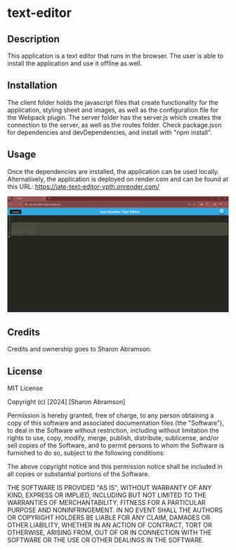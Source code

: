 # text-editor

## Description

This application is a text editor that runs in the browser. The user is able to install the application and use it offline as well.

## Installation

The client folder holds the javascript files that create functionality for the application, styling sheet and images, as well as the configuration file for the Webpack plugin. 
The server folder has the server.js which creates the connection to the server, as well as the routes folder. 
Check package.json for dependencies and devDependencies, and install with "npm install". 

## Usage

Once the dependencies are installed, the application can be used locally. Alternatively, the application is deployed on render.com and can be found at this URL: https://jate-text-editor-vpth.onrender.com/

![Alt text](./assets/text-editor%20screenshot.png)

## Credits

Credits and ownership goes to Sharon Abramson. 

## License

MIT License

Copyright (c) [2024] [Sharon Abramson]

Permission is hereby granted, free of charge, to any person obtaining a copy
of this software and associated documentation files (the "Software"), to deal
in the Software without restriction, including without limitation the rights
to use, copy, modify, merge, publish, distribute, sublicense, and/or sell
copies of the Software, and to permit persons to whom the Software is
furnished to do so, subject to the following conditions:

The above copyright notice and this permission notice shall be included in all
copies or substantial portions of the Software.

THE SOFTWARE IS PROVIDED "AS IS", WITHOUT WARRANTY OF ANY KIND, EXPRESS OR
IMPLIED, INCLUDING BUT NOT LIMITED TO THE WARRANTIES OF MERCHANTABILITY,
FITNESS FOR A PARTICULAR PURPOSE AND NONINFRINGEMENT. IN NO EVENT SHALL THE
AUTHORS OR COPYRIGHT HOLDERS BE LIABLE FOR ANY CLAIM, DAMAGES OR OTHER
LIABILITY, WHETHER IN AN ACTION OF CONTRACT, TORT OR OTHERWISE, ARISING FROM,
OUT OF OR IN CONNECTION WITH THE SOFTWARE OR THE USE OR OTHER DEALINGS IN THE
SOFTWARE.